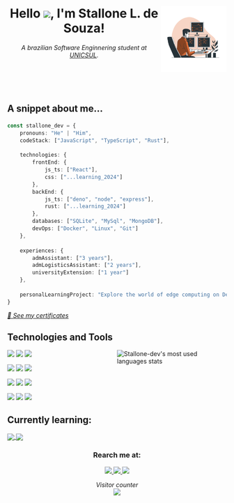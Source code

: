 <header>

<a href="https://github.com/stallone-dev" target="_self">
  <img width="30%" align="right" alt="SVG of a developer programming in front of 3 monitors" src="https://raw.githubusercontent.com/stallone-dev/certificates/master/assets/profile_icon.svg?sanitize=true" />
</a>


# Hello <img src="https://raw.githubusercontent.com/iampavangandhi/iampavangandhi/master/gifs/Hi.gif" width="30px">, I'm Stallone L. de Souza!

*A brazilian Software Enginnering student at <a href="https://www.cruzeirodosulvirtual.com.br/" target="_blank">UNICSUL</a>.*

</header>

<br/>

<main style="display: inline_block">

## A snippet about me...

```typescript
const stallone_dev = {
    pronouns: "He" | "Him",
    codeStack: ["JavaScript", "TypeScript", "Rust"],

    technologies: {
        frontEnd: {
            js_ts: ["React"],
            css: ["...learning_2024"]
        },
        backEnd: {
            js_ts: ["deno", "node", "express"],
            rust: ["...learning_2024"]
        },
        databases: ["SQLite", "MySql", "MongoDB"],
        devOps: ["Docker", "Linux", "Git"]
    },

    experiences: { 
        admAssistant: ["3 years"],
        admLogisticsAssistant: ["2 years"],
        universityExtension: ["1 year"]
    },
    
    personalLearningProject: "Explore the world of edge computing on DenoJS"
}
```

*<a href="https://github.com/stallone-dev/certificates" target="_blank">🚩 See my certificates</a>*

## Technologies and Tools

<a href="https://github.com/stallone-dev" target="_self">
  <img width="50%" align="right" alt="Stallone-dev's most used languages stats" src="https://github-readme-stats.vercel.app/api/top-langs/?username=stallone-dev&hide_progress=false&layout=donut" />
</a>
  
  <!-- 
  Your languages and tools. Be careful with the alignment. 
  https://www.vectorlogo.zone
  -->
  <code><a href="https://developer.mozilla.org/en-US/docs/Web/JavaScript" target="_blank"><img width="12%" src="https://www.vectorlogo.zone/logos/javascript/javascript-ar21.svg"></a></code>
  <code><a href="https://www.typescriptlang.org/docs/handbook/typescript-from-scratch.html" target="_blank"><img width="12%" src="https://www.vectorlogo.zone/logos/typescriptlang/typescriptlang-ar21.svg"></a></code>
  <code><a href="https://www.rust-lang.org/learn" target="_blank"><img width="12%" src="https://www.vectorlogo.zone/logos/rust-lang/rust-lang-ar21.svg"></a></code>
  <br />

  <code><a href="https://www.docker.com/get-started/" target="_blank"><img width="12%" src="https://www.vectorlogo.zone/logos/docker/docker-ar21.svg"></a></code>
  <code><a href="https://git-scm.com/book/en/v2" target="_blank"><img width="12%" src="https://www.vectorlogo.zone/logos/git-scm/git-scm-ar21.svg"></a></code>
  <code><a href="https://en.wikipedia.org/wiki/Linux" target="_blank"><img width="12%" src="https://www.vectorlogo.zone/logos/linux/linux-ar21.svg"></a></code>
  <br />

  <code><a href="https://www.mongodb.com/docs/" target="_blank"><img width="12%" src="https://www.vectorlogo.zone/logos/mongodb/mongodb-ar21.svg"></a></code>
  <code><a href="https://www.mysql.com/" target="_blank"><img width="12%" src="https://www.vectorlogo.zone/logos/mysql/mysql-ar21.svg"></a></code>
  <code><a href="https://www.sqlite.org/" target="_blank"><img width="12%" src="https://www.vectorlogo.zone/logos/sqlite/sqlite-ar21.svg"></a></code>
  <br />
  
  <code><a href="https://github.com/features/copilot" alt="GitHub Copilot hiperlink" target="_blank"><img width="12%" src="https://www.vectorlogo.zone/logos/github_copilot/github_copilot-ar21.svg"></a></code>
  <code><a href="https://code.visualstudio.com/" target="_blank"><img width="12%" src="https://www.vectorlogo.zone/logos/visualstudio_code/visualstudio_code-ar21.svg"></a></code>
  <code><a href="https://www.gnu.org/software/bash/" target="_blank"><img width="12%" src="https://www.vectorlogo.zone/logos/gnu_bash/gnu_bash-ar21.svg"></a></code>

## Currently learning:

<a href="https://github.com/stallone-dev/docker-studies" target="_blank">
  <img align="center" width="50%" src="https://github-readme-stats.vercel.app/api/pin/?username=stallone-dev&repo=docker-studies" />
</a>
<a href="https://github.com/stallone-dev/docker-studies" target="_blank">
  <img align="center" width="50%" src="https://github-readme-stats.vercel.app/api/pin/?username=stallone-dev&repo=rust-studies" />
</a>

</main>

<footer align="center">

### Rearch me at:

<a href="mailto:stallone.job@gmail.com
?subject=[GITHUB] Contacte me 
&cc=stallone.developer@gmail.com
" target="_blank">
<img width="12%" src="https://www.vectorlogo.zone/logos/gmail/gmail-ar21.svg">
</a>
<a href="https://www.linkedin.com/in/stallone-souza/" target="_blank">
<img width="12%" src="https://www.vectorlogo.zone/logos/linkedin/linkedin-ar21.svg">
</a>
<a href="https://github.com/stallone-dev/" target="_blank">
<img width="12%" src="https://www.vectorlogo.zone/logos/github/github-ar21.svg">
</a>

<p align="center"> 
  <em>Visitor counter</em><br>
  <img src="https://profile-counter.glitch.me/stallone-dev/count.svg" />
</p>

</footer>